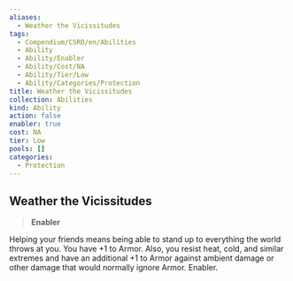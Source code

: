 ```yaml
---
aliases:
  - Weather the Vicissitudes
tags:
  - Compendium/CSRD/en/Abilities
  - Ability
  - Ability/Enabler
  - Ability/Cost/NA
  - Ability/Tier/Low
  - Ability/Categories/Protection
title: Weather the Vicissitudes
collection: Abilities
kind: Ability
action: false
enabler: true
cost: NA
tier: Low
pools: []
categories:
  - Protection
---
```

## Weather the Vicissitudes  
>**Enabler**
  
Helping your friends means being able to stand up to everything the world throws at you. You have +1 to Armor. Also, you resist heat, cold, and similar extremes and have an additional +1 to Armor against ambient damage or other damage that would normally ignore Armor. Enabler.